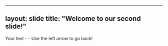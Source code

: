 ---
layout: slide
title: "Welcome to our second slide!"
----
Your text - - 
Use the left arrow to go back!
